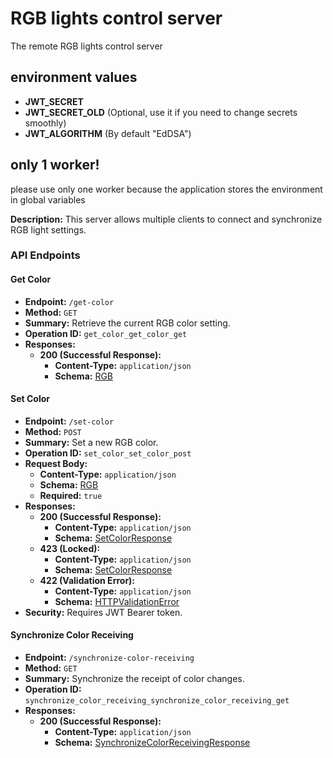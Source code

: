 # RGB lights control server
The remote RGB lights control server

## environment values
- **JWT_SECRET**
- **JWT_SECRET_OLD** (Optional, use it if you need to change secrets smoothly)
- **JWT_ALGORITHM** (By default "EdDSA")

## only 1 worker!
please use only one worker because the application stores the environment in global variables


**Description:** This server allows multiple clients to connect and synchronize RGB light settings.

### API Endpoints

#### Get Color

- **Endpoint:** `/get-color`
- **Method:** `GET`
- **Summary:** Retrieve the current RGB color setting.
- **Operation ID:** `get_color_get_color_get`
- **Responses:**
  - **200 (Successful Response):**
    - **Content-Type:** `application/json`
    - **Schema:** [RGB](#rgb)

#### Set Color

- **Endpoint:** `/set-color`
- **Method:** `POST`
- **Summary:** Set a new RGB color.
- **Operation ID:** `set_color_set_color_post`
- **Request Body:**
  - **Content-Type:** `application/json`
  - **Schema:** [RGB](#rgb)
  - **Required:** `true`
- **Responses:**
  - **200 (Successful Response):**
    - **Content-Type:** `application/json`
    - **Schema:** [SetColorResponse](#setcolorresponse)
  - **423 (Locked):**
    - **Content-Type:** `application/json`
    - **Schema:** [SetColorResponse](#setcolorresponse)
  - **422 (Validation Error):**
    - **Content-Type:** `application/json`
    - **Schema:** [HTTPValidationError](#httpvalidationerror)
- **Security:** Requires JWT Bearer token.

#### Synchronize Color Receiving

- **Endpoint:** `/synchronize-color-receiving`
- **Method:** `GET`
- **Summary:** Synchronize the receipt of color changes.
- **Operation ID:** `synchronize_color_receiving_synchronize_color_receiving_get`
- **Responses:**
  - **200 (Successful Response):**
    - **Content-Type:** `application/json`
    - **Schema:** [SynchronizeColorReceivingResponse](#synchronizecolorreceivingresponse)
